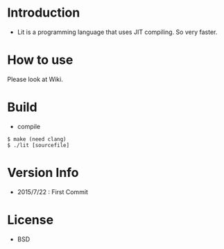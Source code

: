 # Introduction
- Lit is a programming language that uses JIT compiling.
So very faster.

# How to use
Please look at Wiki.

# Build

- compile

```
$ make (need clang)
$ ./lit [sourcefile]
```

# Version Info
- 2015/7/22 : First Commit

# License
- BSD
